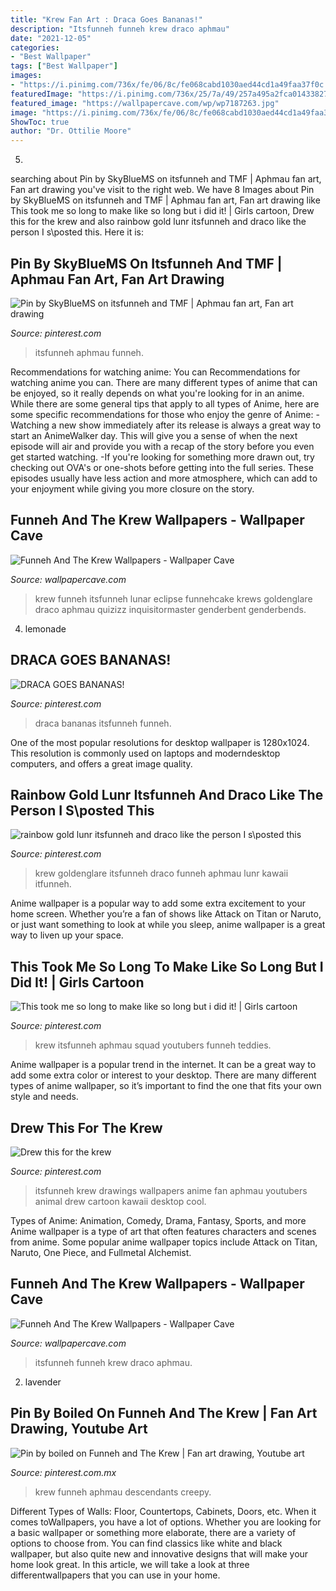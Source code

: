```yaml
---
title: "Krew Fan Art : Draca Goes Bananas!"
description: "Itsfunneh funneh krew draco aphmau"
date: "2021-12-05"
categories:
- "Best Wallpaper"
tags: ["Best Wallpaper"]
images:
- "https://i.pinimg.com/736x/fe/06/8c/fe068cabd1030aed44cd1a49faa37f0c.jpg"
featuredImage: "https://i.pinimg.com/736x/25/7a/49/257a495a2fca014338272a9cc1e86235.jpg"
featured_image: "https://wallpapercave.com/wp/wp7187263.jpg"
image: "https://i.pinimg.com/736x/fe/06/8c/fe068cabd1030aed44cd1a49faa37f0c.jpg"
ShowToc: true
author: "Dr. Ottilie Moore"
---
```



5.

	

		
searching about Pin by SkyBlueMS on itsfunneh and TMF | Aphmau fan art, Fan art drawing you've visit to the right web. We have 8 Images about Pin by SkyBlueMS on itsfunneh and TMF | Aphmau fan art, Fan art drawing like This took me so long to make like so long but i did it! | Girls cartoon, Drew this for the krew and also rainbow gold lunr itsfunneh and draco like the person I s\posted this. Here it is:
		
    
## Pin By SkyBlueMS On Itsfunneh And TMF | Aphmau Fan Art, Fan Art Drawing

<img loading=lazy src="https://i.pinimg.com/736x/fe/06/8c/fe068cabd1030aed44cd1a49faa37f0c.jpg" onerror="this.onerror=null;this.src='https://tse4.mm.bing.net/th?id=OIP.XktcTKnbekv8ydTpNDWQpAHaEK&amp;pid=15.1';" alt="Pin by SkyBlueMS on itsfunneh and TMF | Aphmau fan art, Fan art drawing">

_Source: pinterest.com_

>itsfunneh aphmau funneh. 

	

Recommendations for watching anime: You can
Recommendations for watching anime you can. There are many different types of anime that can be enjoyed, so it really depends on what you're looking for in an anime. While there are some general tips that apply to all types of Anime, here are some specific recommendations for those who enjoy the genre of Anime: 
-Watching a new show immediately after its release is always a great way to start an AnimeWalker day. This will give you a sense of when the next episode will air and provide you with a recap of the story before you even get started watching. 
-If you're looking for something more drawn out, try checking out OVA's or one-shots before getting into the full series. These episodes usually have less action and more atmosphere, which can add to your enjoyment while giving you more closure on the story.

    
## Funneh And The Krew Wallpapers - Wallpaper Cave

<img loading=lazy src="https://wallpapercave.com/wp/wp6791965.jpg" onerror="this.onerror=null;this.src='https://tse4.mm.bing.net/th?id=OIP.oBRXxpB0DVvli422_51q0QHaHa&amp;pid=15.1';" alt="Funneh And The Krew Wallpapers - Wallpaper Cave">

_Source: wallpapercave.com_

>krew funneh itsfunneh lunar eclipse funnehcake krews goldenglare draco aphmau quizizz inquisitormaster genderbent genderbends. 

	

4. lemonade 

    
## DRACA GOES BANANAS!

<img loading=lazy src="https://i.pinimg.com/736x/69/fe/e5/69fee53544ecbb3eb1c3f487fa4e7fc2.jpg" onerror="this.onerror=null;this.src='https://tse4.mm.bing.net/th?id=OIP.P1znhGL8AXXmdWmmY9XxIAHaFj&amp;pid=15.1';" alt="DRACA GOES BANANAS!">

_Source: pinterest.com_

>draca bananas itsfunneh funneh. 

	

One of the most popular resolutions for desktop wallpaper is 1280x1024. This resolution is commonly used on laptops and moderndesktop computers, and offers a great image quality.

    
## Rainbow Gold Lunr Itsfunneh And Draco Like The Person I S\posted This

<img loading=lazy src="https://i.pinimg.com/736x/14/37/c4/1437c46f4304cb7c6e14a47bcafbe73f.jpg" onerror="this.onerror=null;this.src='https://tse1.mm.bing.net/th?id=OIP.jtMRDaD5IJBlHEFbI6__UwHaL3&amp;pid=15.1';" alt="rainbow gold lunr itsfunneh and draco like the person I s\posted this">

_Source: pinterest.com_

>krew goldenglare itsfunneh draco funneh aphmau lunr kawaii itfunneh. 

	

Anime wallpaper is a popular way to add some extra excitement to your home screen. Whether you’re a fan of shows like Attack on Titan or Naruto, or just want something to look at while you sleep, anime wallpaper is a great way to liven up your space.

    
## This Took Me So Long To Make Like So Long But I Did It! | Girls Cartoon

<img loading=lazy src="https://i.pinimg.com/736x/25/7a/49/257a495a2fca014338272a9cc1e86235.jpg" onerror="this.onerror=null;this.src='https://tse1.mm.bing.net/th?id=OIP.ng-_w53V43VTowxfDCJ9ugHaJQ&amp;pid=15.1';" alt="This took me so long to make like so long but i did it! | Girls cartoon">

_Source: pinterest.com_

>krew itsfunneh aphmau squad youtubers funneh teddies. 

	

Anime wallpaper is a popular trend in the internet. It can be a great way to add some extra color or interest to your desktop. There are many different types of anime wallpaper, so it’s important to find the one that fits your own style and needs.

    
## Drew This For The Krew

<img loading=lazy src="https://i.pinimg.com/736x/25/ab/0f/25ab0fedb56f6ff56ae367225c039a0a.jpg" onerror="this.onerror=null;this.src='https://tse3.mm.bing.net/th?id=OIP.yqp05r0W6mLQgt8_82ADIAHaEc&amp;pid=15.1';" alt="Drew this for the krew">

_Source: pinterest.com_

>itsfunneh krew drawings wallpapers anime fan aphmau youtubers animal drew cartoon kawaii desktop cool. 

	

Types of Anime: Animation, Comedy, Drama, Fantasy, Sports, and more
Anime wallpaper is a type of art that often features characters and scenes from anime. Some popular anime wallpaper topics include Attack on Titan, Naruto, One Piece, and Fullmetal Alchemist.

    
## Funneh And The Krew Wallpapers - Wallpaper Cave

<img loading=lazy src="https://wallpapercave.com/wp/wp7187263.jpg" onerror="this.onerror=null;this.src='https://tse1.mm.bing.net/th?id=OIP.X5fJS1RMf7gBVffFZvaH_AHaJ6&amp;pid=15.1';" alt="Funneh And The Krew Wallpapers - Wallpaper Cave">

_Source: wallpapercave.com_

>itsfunneh funneh krew draco aphmau. 

	

2. lavender 

    
## Pin By Boiled On Funneh And The Krew | Fan Art Drawing, Youtube Art

<img loading=lazy src="https://i.pinimg.com/736x/6b/02/c8/6b02c8021285f2931a564993c1792375.jpg" onerror="this.onerror=null;this.src='https://tse1.mm.bing.net/th?id=OIP.5DDqOj3vPNEnMaWnBJjJFgHaHa&amp;pid=15.1';" alt="Pin by boiled on Funneh and The Krew | Fan art drawing, Youtube art">

_Source: pinterest.com.mx_

>krew funneh aphmau descendants creepy. 

	

Different Types of Walls: Floor, Countertops, Cabinets, Doors, etc.
When it comes toWallpapers, you have a lot of options. Whether you are looking for a basic wallpaper or something more elaborate, there are a variety of options to choose from. You can find classics like white and black wallpaper, but also quite new and innovative designs that will make your home look great. In this article, we will take a look at three differentwallpapers that you can use in your home.

